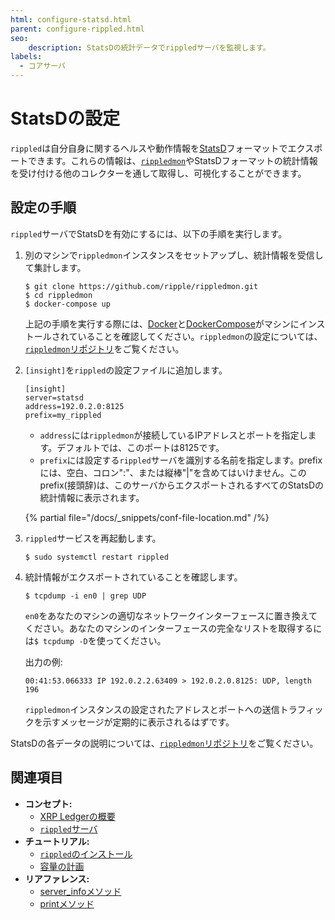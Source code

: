 ```yaml
---
html: configure-statsd.html
parent: configure-rippled.html
seo:
    description: StatsDの統計データでrippledサーバを監視します。
labels:
  - コアサーバ
---
```

# StatsDの設定

`rippled`は自分自身に関するヘルスや動作情報を[StatsD](https://github.com/statsd/statsd)フォーマットでエクスポートできます。これらの情報は、[`rippledmon`](https://github.com/ripple/rippledmon)やStatsDフォーマットの統計情報を受け付ける他のコレクターを通して取得し、可視化することができます。

## 設定の手順

`rippled`サーバでStatsDを有効にするには、以下の手順を実行します。

1. 別のマシンで`rippledmon`インスタンスをセットアップし、統計情報を受信して集計します。

    ```
    $ git clone https://github.com/ripple/rippledmon.git
    $ cd rippledmon
    $ docker-compose up
    ```

    上記の手順を実行する際には、[Docker](https://docs.docker.com/)と[DockerCompose](https://docs.docker.com/compose/install/)がマシンにインストールされていることを確認してください。`rippledmon`の設定については、[`rippledmon`リポジトリ](https://github.com/ripple/rippledmon)をご覧ください。

0. `[insight]`を`rippled`の設定ファイルに追加します。

    ```
    [insight]
    server=statsd
    address=192.0.2.0:8125
    prefix=my_rippled
    ```

    - `address`には`rippledmon`が接続しているIPアドレスとポートを指定します。デフォルトでは、このポートは8125です。
    - `prefix`には設定する`rippled`サーバを識別する名前を指定します。prefixには、空白、コロン":"、または縦棒"|"を含めてはいけません。このprefix(接頭辞)は、このサーバからエクスポートされるすべてのStatsDの統計情報に表示されます。

    {% partial file="/docs/_snippets/conf-file-location.md" /%}

1. `rippled`サービスを再起動します。

    ```
    $ sudo systemctl restart rippled
    ```

2. 統計情報がエクスポートされていることを確認します。

    ```
    $ tcpdump -i en0 | grep UDP
    ```

    `en0`をあなたのマシンの適切なネットワークインターフェースに置き換えてください。あなたのマシンのインターフェースの完全なリストを取得するには`$ tcpdump -D`を使ってください。

    出力の例:

    ```
    00:41:53.066333 IP 192.0.2.2.63409 > 192.0.2.0.8125: UDP, length 196
    ```

    `rippledmon`インスタンスの設定されたアドレスとポートへの送信トラフィックを示すメッセージが定期的に表示されるはずです。

StatsDの各データの説明については、[`rippledmon`リポジトリ](https://github.com/ripple/rippledmon)をご覧ください。



## 関連項目

- **コンセプト:**
    - [XRP Ledgerの概要](/about/)
    - [`rippled`サーバ](../../concepts/networks-and-servers/index.md)
- **チュートリアル:**
    - [`rippled`のインストール](../installation/index.md)
    - [容量の計画](../installation/capacity-planning.md)
- **リアファレンス:**
    - [server_infoメソッド](../../references/http-websocket-apis/public-api-methods/server-info-methods/server_info.md)
    - [printメソッド](../../references/http-websocket-apis/admin-api-methods/status-and-debugging-methods/print.md)
